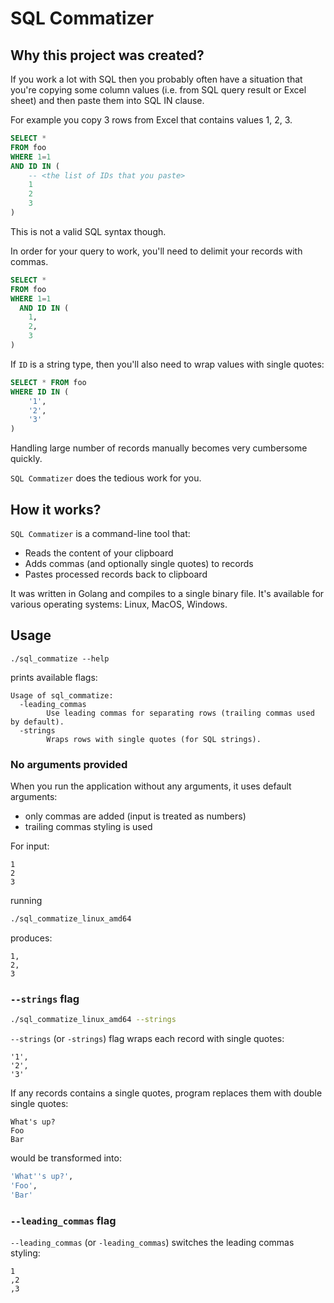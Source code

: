 # SQL Commatizer

## Why this project was created?

If you work a lot with SQL then you probably often have a situation that you're 
copying some column values (i.e. from SQL query result or Excel sheet) and then paste them into SQL IN clause.

For example you copy 3 rows from Excel that contains values 1, 2, 3.
```sql
SELECT * 
FROM foo
WHERE 1=1
AND ID IN (
    -- <the list of IDs that you paste>
    1
    2
    3
)
```

This is not a valid SQL syntax though.

In order for your query to work, you'll need to delimit your records with commas.
```sql
SELECT * 
FROM foo
WHERE 1=1
  AND ID IN (
    1,
    2,
    3
)
```

If `ID` is a string type, then you'll also need to wrap values with single quotes:
```sql
SELECT * FROM foo
WHERE ID IN (
    '1',
    '2',
    '3'
)
```

Handling large number of records manually becomes very cumbersome quickly.

`SQL Commatizer` does the tedious work for you.

## How it works?
`SQL Commatizer` is a command-line tool that:
* Reads the content of your clipboard
* Adds commas (and optionally single quotes) to records
* Pastes processed records back to clipboard

It was written in Golang and compiles to a single binary file.
It's available for various operating systems: Linux, MacOS, Windows.

## Usage

```
./sql_commatize --help
```

prints available flags:
```
Usage of sql_commatize:
  -leading_commas
        Use leading commas for separating rows (trailing commas used by default).
  -strings
        Wraps rows with single quotes (for SQL strings).
```
### No arguments provided
When you run the application without any arguments, it uses default arguments:
* only commas are added (input is treated as numbers)
* trailing commas styling is used

For input:
```
1
2
3
```

running

```bash
./sql_commatize_linux_amd64
```

produces:

```
1,
2,
3
```

### `--strings` flag

```bash
./sql_commatize_linux_amd64 --strings
```

`--strings` (or `-strings`) flag wraps each record with single quotes:

```
'1',
'2',
'3'
```

If any records contains a single quotes, program replaces them with double single quotes:

```
What's up?
Foo
Bar
```

would be transformed into:

```sql
'What''s up?',
'Foo',
'Bar'
```

### `--leading_commas` flag
`--leading_commas` (or `-leading_commas`) switches the leading commas styling:

```
1
,2
,3
```
